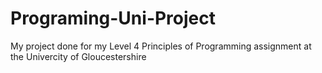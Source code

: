 # Programing-Uni-Project
My project done for my Level 4 Principles of Programming assignment at the Univercity of Gloucestershire

